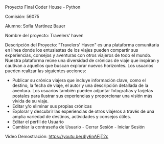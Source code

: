 Proyecto Final Coder House - Python 

Comisión: 56075

Alumno: Sofía Martínez Bauer

Nombre del proyecto: Travelers’ haven 

Descripción del Proyecto: "Travelers' Haven" es una plataforma comunitaria en línea donde los entusiastas de los viajes pueden compartir sus experiencias, consejos y aventuras con otros viajeros de todo el mundo. Nuestra plataforma reúne una diversidad de crónicas de viaje que inspiran y cautivan a aquellos que buscan explorar nuevos horizontes.
Los usuarios pueden realizar las siguientes acciones:
- Publicar su crónica viajera que incluye información clave, como el destino, la fecha de viaje, el autor y una descripción detallada de la aventura. Los usuarios también pueden adjuntar fotografías y tarjetas postales para ilustrar sus experiencias y proporcionar una visión más vívida de su viaje.
- ⁠Editar y/o eliminar sus propias crónicas
- Explorar y descubrir las experiencias de otros viajeros a través de una amplia variedad de destinos, actividades y consejos útiles. 
- ⁠Editar el perfil de Usuario
- ⁠Cambiar la contraseña de Usuario
⁠- Cerrar Sesión
⁠- Iniciar Sesión 

Video Demostración: https://youtu.be/4Iy6nAFjT2c

